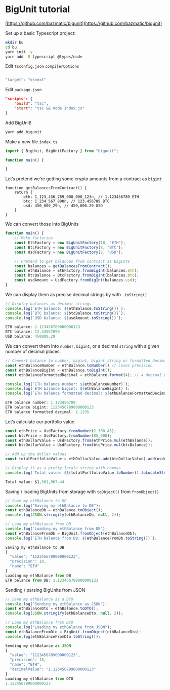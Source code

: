 # BigUnit tutorial

[https://github.com/bazmatic/bigunit](https://github.com/bazmatic/bigunit)

Set up a basic Typescript project:

```bash
mkdir bu
cd bu
yarn init -y
yarn add -D typescript @types/node
```

Edit `tsconfig.json` `compilerOptions`

```jsx

"target": "esnext"
```

Edit `package.json`

```json
"scripts": {
	"build": "tsc",
	"start": "tsc && node index.js"
}
```

Add BigUnit!

```bash
yarn add bigunit
```

Make a new file `index.ts`

```jsx
import { BigUnit, BigUnitFactory } from "bigunit";

function main() {

}
```

Let’s pretend we’re getting some crypto amounts from a contract as `bigint`

```tsx
function getBalancesFromContract() {
    return {
        eth: 1_123_456_789_000_000_123n, // 1.123456789 ETH
        btc: 1_234_567_890n, // 123.456789 BTC
        usd: 450_000_29n, // 450,000.29 USD
    }
}
```

We can convert those into BigUnits

```jsx
function main() {
    // Make factories
    const EthFactory = new BigUnitFactory(18, "ETH");
    const BtcFactory = new BigUnitFactory(8, "BTC");
    const UsdFactory = new BigUnitFactory(2, "USD");

    // Pretend to get balances from contract as BigInts
    const balances = getBalancesFromContract();
    const ethBalance = EthFactory.fromBigInt(balances.eth);
    const btcBalance = BtcFactory.fromBigInt(balances.btc);
    const usdAmount = UsdFactory.fromBigInt(balances.usd);
}
```

We can display them as precise decimal strings by with `.toString()`

```jsx
// Display balances as decimal strings
console.log(`ETH balance: ${ethBalance.toString()}`);
console.log(`BTC balance: ${btcBalance.toString()}`);
console.log(`USD balance: ${usdAmount.toString()}`);
```

```jsx
ETH balance: 1.123456789000000123
BTC balance: 12.34567890
USD balance: 450000.29
```

We can convert them into `number`, `bigint`, or a decimal `string` with a given number of decimal places.

```jsx
// Convert balance to number, bigint, bigint string or formatted decimal string
const ethBalanceNumber = ethBalance.toNumber() // Loses precision
const ethBalanceBigInt = ethBalance.toBigInt();
const ethBalanceFormattedDecimal = ethBalance.format(4); // 4 decimal places

console.log(`ETH balance number: ${ethBalanceNumber}`);
console.log(`ETH balance bigint: ${ethBalanceBigInt}`);
console.log(`ETH balance formatted decimal: ${ethBalanceFormattedDecimal}`);
```

```jsx
ETH balance number: 1.123456789
ETH balance bigint: 1123456789000000123
ETH balance formatted decimal: 1.1235
```

Let’s calculate our portfolio value

```jsx
const ethPrice = UsdFactory.fromNumber(2_300.45);
const btcPrice = UsdFactory.fromNumber(85_000);
const ethDollarValue = UsdFactory.from(ethPrice.mul(ethBalance));
const btcDollarValue = UsdFactory.from(btcPrice.mul(btcBalance));

// Add up the dollar values
const totalPortfolioValue = ethDollarValue.add(btcDollarValue).add(usdAmount);

// Display it as a pretty locale string with commas
console.log(`Total value: $${totalPortfolioValue.toNumber().toLocaleString()}`);    
```

```jsx
Total value: $1,501,967.44
```

Saving / loading BigUnits from storage with `toObject()` from `fromObject()`

```jsx
// Save my ethBalance to DB
console.log("Saving my ethBalance to DB");
const ethBalanceDb = ethBalance.toObject();
console.log(JSON.stringify(ethBalanceDb, null, 2));

// Load my ethBalance from DB
console.log("Loading my ethBalance from DB");
const ethBalanceFromDb = BigUnit.fromObject(ethBalanceDb);
console.log(`ETH balance from DB: ${ethBalanceFromDb.toString()}`);
```

```jsx
Saving my ethBalance to DB
{
  "value": "1123456789000000123",
  "precision": 18,
  "name": "ETH"
}
Loading my ethBalance from DB
ETH balance from DB: 1.123456789000000123
```

Sending / parsing BigUnits from JSON

```jsx
// Send my ethBalance as a DTO
console.log("Sending my ethBalance as JSON");
const ethBalanceDto = ethBalance.toDTO();
console.log(JSON.stringify(ethBalanceDto, null, 2));

// Load my ethBalance from DTO
console.log("Loading my ethBalance from JSON");
const ethBalanceFromDto = BigUnit.fromObject(ethBalanceDto);
console.log(ethBalanceFromDto.toString());
```

```jsx
Sending my ethBalance as JSON
{
  "value": "1123456789000000123",
  "precision": 18,
  "name": "ETH",
  "decimalValue": "1.123456789000000123"
}
Loading my ethBalance from DTO
1.123456789000000123
```